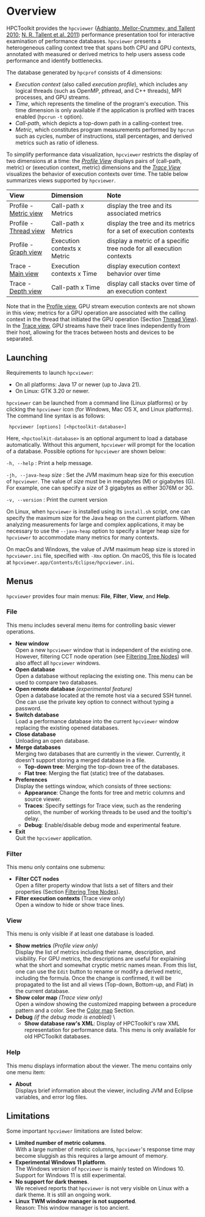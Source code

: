 <!--
SPDX-FileCopyrightText: 2002-2023 Rice University
SPDX-FileCopyrightText: 2024 Contributors to the HPCToolkit Project

SPDX-License-Identifier: CC-BY-4.0
-->
<a name="sec:overview" />

# Overview


HPCToolkit provides the `hpcviewer` ([Adhianto, Mellor-Crummey, and Tallent 2010](https://doi.org/10.1109/ICPPW.2010.35); [N. R. Tallent et al. 2011](http://doi.acm.org/10.1145/1995896.1995908)) performance presentation tool for interactive examination of performance databases.
`hpcviewer` presents a heterogeneous
calling context tree that spans both CPU and GPU contexts, annotated
with measured or derived metrics to help users assess code performance
and identify bottlenecks.

The database generated by `hpcprof` consists of 4 dimensions: 
- *Execution context* (also called *execution profile*), which includes any logical threads (such as OpenMP, pthread, and C++ threads), MPI processes, and GPU streams.
- *Time*, which represents the timeline of the program's execution. This time dimension is only available if the application is profiled with traces enabled (`hpcrun` `-t` option).
- *Call-path*, which depicts a top-down path in a calling-context tree.
- *Metric*, which constitutes program measurements performed by `hpcrun` such as cycles, number of instructions, stall percentages, and derived metrics such as ratio of idleness.

To simplify performance data visualization, `hpcviewer` restricts
the display of two dimensions at a time: the [*Profile View*](profile.html#sec:profile) displays
pairs of (call-path, metric) or (execution context,
metric) dimensions and the [*Trace View*](trace.html#sec:trace) visualizes the
behavior of execution contexts over time.
The table below summarizes views supported by `hpcviewer`.

| View                  | Dimension                    | Note                                                                |
| :-------------------- | :--------------------------- | :------------------------------------------------------------------ |
| Profile - [Metric view](profile.html#sec:pane-metric)            | Call-path x Metrics  | display the tree and its associated metrics                         |
| Profile - [Thread view](profile.html#sec:hpcviewer:thread-level) | Call-path x Metrics  | display the tree and its metrics for a set of execution contexts    |
| Profile - [Graph view](profile.html#sec:hpcviewer:plots)         | Execution contexts x Metric | display a metric of a specific tree node for all execution contexts |
| Trace - [Main view](trace.html#sec:mainview)                     | Execution contexts x Time   | display execution context behavior over time                        |
| Trace - [Depth view](trace.html#sec:depthview)    | Call-path x Time     | display call stacks over time of an execution context               |

Note that in the [Profile view](profile.html), GPU stream execution contexts are not shown in this view; metrics for a GPU operation are associated with the calling context in the thread that initiated the GPU operation (Section [Thread View](profile.html#sec:hpcviewer:thread-level)).
In the [Trace view](trace.html), GPU streams have their trace lines independently from their host, allowing for the traces between hosts and devices to be separated.

## Launching

Requirements to launch `hpcviewer`:

- On all platforms: Java 17 or newer (up to Java 21).
- On Linux: GTK 3.20 or newer.

`hpcviewer` can be launched from a command line (Linux platforms) or by clicking the `hpcviewer` icon (for Windows, Mac OS X, and Linux platforms).
The command line syntax is as follows:

```
 hpcviewer [options] [<hpctoolkit-database>]
```

Here, `<hpctoolkit-database>` is an optional argument to load a database automatically.
Without this argument, `hpcviewer` will prompt for the location of a database. Possible options for `hpcviewer` are shown below:

`-h, --help`
: Print a help message.

`-jh, --java-heap` *size*
: Set the JVM maximum heap size for this execution of `hpcviewer`. The value of *size* must be in megabytes (M) or gigabytes (G). For example, one can specify a *size* of 3 gigabytes as either 3076M or 3G.

`-v, --version`
: Print the current version

On Linux, when `hpcviewer` is installed using its `install.sh` script, one can specify the maximum size for the Java heap on the current platform. When analyzing measurements for large and complex applications, it may be necessary to use the `--java-heap` option to specify a larger heap size for `hpcviewer` to accommodate many metrics for many contexts.

On macOs and Windows, the value of JVM maximum heap size is stored in `hpcviewer.ini` file, specified with `-Xmx` option.
On macOS, this file is located at `hpcviewer.app/Contents/Eclipse/hpcviewer.ini`.


## Menus

`hpcviewer` provides four main menus: **File**, **Filter**, **View**, and **Help**.

### File

This menu includes several menu items for controlling basic viewer operations.

- **New window**\
  Open a new `hpcviewer` window that is independent of the existing one.
  However, filtering CCT node operation (see [Filtering Tree Nodes](profile.html#sec:filter)) will also affect all `hpcviewer` windows.
- **Open database**\
  Open a database without replacing the existing one. This menu can be used to compare two databases.
- **Open remote database** *(experimental feature)* \
  Open a database located at the remote host via a secured SSH tunnel. One can use the private key option to connect without typing a password.
- **Switch database** \
  Load a performance database into the current `hpcviewer` window replacing the existing opened databases.
- **Close database** \
  Unloading an open database.
- **Merge databases** \
  Merging two databases that are currently in the viewer.
  Currently, it doesn't support storing a merged database in a file.
    - **Top-down tree**: Merging the top-down tree of the databases.
    - **Flat tree**: Merging the flat (static) tree of the databases.
- **Preferences** \
  Display the settings window, which consists of three sections:
    - **Appearance**: Change the fonts for tree and metric columns and source viewer.
    - **Traces**: Specify settings for Trace view, such as the rendering option, the number of working threads to be used and the tooltip's delay.
    - **Debug**: Enable/disable debug mode and experimental feature.
- **Exit** \
  Quit the `hpcviewer` application.

### Filter

This menu only contains one submenu:

- **Filter CCT nodes** \
  Open a filter property window that lists a set of filters and their properties (Section [Filtering Tree Nodes](profile.html#sec:filter)).
- **Filter execution contexts** (Trace view only) \
  Open a window to hide or show trace lines.

### View

This menu is only visible if at least one database is loaded.

- **Show metrics** *(Profile view only)* \
  Display the list of metrics including their name, description, and visibility. For GPU metrics, the descriptions are useful for explaining what the short and somewhat cryptic metric names mean.
  From this list, one can use the `Edit` button to rename or modify a derived metric, including the formula.
  Once the change is confirmed, it will be propagated to the list and all views (Top-down, Bottom-up, and Flat) in the current database.
- **Show color map** *(Trace view only)* \
  Open a window showing the customized mapping between a procedure pattern and a color. See the [Color map](trace.html#sec:color-map) Section.
- **Debug** *(if the debug mode is enabled)* \
    - **Show database raw's XML**:
    Display of HPCToolkit's raw XML representation for performance data. This menu is only available for old HPCToolkit databases.


### Help

This menu displays information about the viewer. The menu contains only one menu item:

- **About** \
  Displays brief information about the viewer, including JVM and Eclipse variables, and error log files.

## Limitations

Some important `hpcviewer` limitations are listed below:

- **Limited number of metric columns**. \
  With a large number of metric columns, `hpcviewer`'s response time may become sluggish as this requires a large amount of memory.
- **Experimental Windows 11 platform**. \
  The Windows version of `hpcviewer` is mainly tested on Windows 10. Support for Windows 11 is still experimental.
- **No support for dark themes**. \
  We received reports that `hpcviewer` is not very visible on Linux with a dark theme. It is still an ongoing work.
- **Linux TWM window manager is not supported**. \
  Reason: This window manager is too ancient.
  